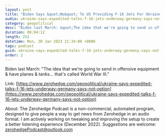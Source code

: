 ```yaml
---
layout: post
title: "Biden Says &quot;No&quot; To US Providing F-16 Jets For Ukraine (..For Now)"
audio: ukraine-says-expedited-talks-f-16-jets-underway-germany-says-not-option-1
category: geopolitical
desc: "Biden last March: &quot;The idea that we're going to send in offensive equipment &amp; have planes &amp; tanks... that's called World War III.&quot;"
duration: 00:04:12
length: 252
datetime: Mon, 30 Jan 2023 21:34:00 +0000
tags: podcast
guid: ukraine-says-expedited-talks-f-16-jets-underway-germany-says-not-option-0
order: 2
---
```

Biden last March: &quot;The idea that we're going to send in offensive equipment &amp; have planes &amp; tanks... that's called World War III.&quot;

Link: [https://www.zerohedge.com/geopolitical/ukraine-says-expedited-talks-f-16-jets-underway-germany-says-not-option](https://www.zerohedge.com/geopolitical/ukraine-says-expedited-talks-f-16-jets-underway-germany-says-not-option)

About: The Zerohedge Podcast is a non-commercial, automated program, designed to give people a way to get news from Zerohedge in an audio format.  I am actively working on tweaking and improving the setup to create a better listening experience (December 2022).  Suggestions are welcome: [zerohedgePodcast@outlook.com](mailto:zerohedgePodcast@outlook.com)